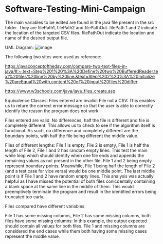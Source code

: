 # Software-Testing-Mini-Campaign
The main variables to be edited are found in the java file present in the src folder. They are filePath1, filePath2 and filePathOut. filePath 1 and 2 indicate the location of the targeted CSV files. filePathOut indicate the location and name of the desired output file.

UML Diagram:
![image](https://user-images.githubusercontent.com/101720748/178131375-ab7d3c5d-81c3-422c-9541-ddefa4df6df1.png)

The following two sites were used as reference:

https://javaconceptoftheday.com/compare-two-text-files-in-java/#:~:text=Step%201%20%3A%20Define%20two%20BufferedReader,text%20files%20line%20by%20line.&text=Step%202%20%3A%20Initialize%20areEqual%20with,content%20of%20input%20files%20differ.

https://www.w3schools.com/java/java_files_create.asp


Equivalence Classes:
Files entered are invalid: 
File not a CSV: This enables us to return the correct error message so that the user is able to correctly identify the reason the program does not work.
 
Files entered are valid: 
No differences, half the file is different and file is completely different: This allows us to check to see if the algorithm itself is functional. As such, no difference and completely different are the boundary points, with half the file being different the middle value.

Files of different lengths:
File 1 is empty, File 2 is empty, File 1 is half the length of File 2, File 1 and 2 has random empty lines: This test the main while loop which should identify when one file ends and appends the remaining values as not present in the other file. File 1 and 2 being empty represent boundary points. Meanwhile, File 1 being half the length of File 2 (and a test case for vice versa) would be one middle point. The last middle point is if File 1 and 2 have random empty lines. This analysis was actually helpful as I have missed the potential of both files conicdentally containing a blank space at the same line in the middle of them. This would preemptively terminate the program and result in the identified errors being truncated too early.

Files compared have different variables: 

File 1 has some missing columns, File 2 has some missing columns, both files have some missing columns:
In this example, the output expected should contain all values for both files. File 1 and missing columns are considered the end cases while them both having some missing cases represent the middle value.
